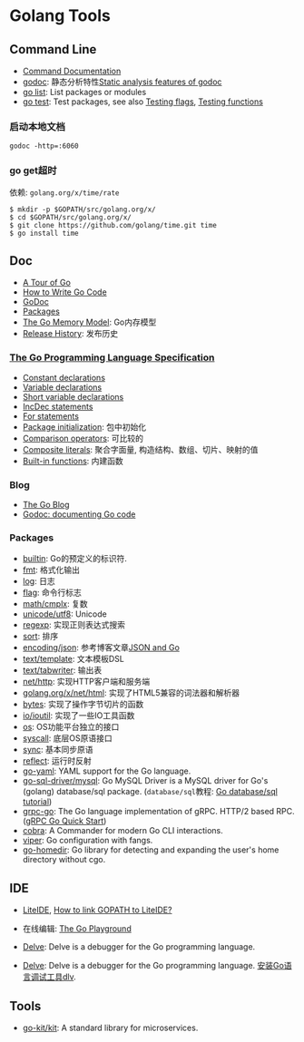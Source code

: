 # Golang Tools

## Command Line

- [Command Documentation](https://golang.org/doc/cmd)
- [godoc](https://godoc.org/golang.org/x/tools/cmd/godoc): 静态分析特性[Static analysis features of godoc](https://golang.org/lib/godoc/analysis/help.html)
- [go list](https://golang.org/cmd/go/#hdr-List_packages_or_modules): List packages or modules
- [go test](https://golang.org/cmd/go/#hdr-Test_packages): Test packages, see also [Testing flags](https://golang.org/cmd/go/#hdr-Testing_flags), [Testing functions](https://golang.org/cmd/go/#hdr-Testing_functions)

### 启动本地文档

``` Shell
godoc -http=:6060
```

### go get超时

依赖: `golang.org/x/time/rate`

``` Shell
$ mkdir -p $GOPATH/src/golang.org/x/
$ cd $GOPATH/src/golang.org/x/
$ git clone https://github.com/golang/time.git time
$ go install time
```

## Doc

- [A Tour of Go](https://tour.golang.org/welcome/1)
- [How to Write Go Code](https://golang.org/doc/code.html)
- [GoDoc](https://godoc.org/)
- [Packages](https://golang.org/pkg/)
- [The Go Memory Model](https://golang.org/ref/mem): Go内存模型
- [Release History](https://golang.org/doc/devel/release.html): 发布历史

### [The Go Programming Language Specification](https://golang.org/ref/spec)

- [Constant declarations](https://golang.org/ref/spec#Constant_declarations)
- [Variable declarations](https://golang.org/ref/spec#Variable_declarations)
- [Short variable declarations](https://golang.org/ref/spec#Short_variable_declarations)
- [IncDec statements](https://golang.org/ref/spec#Variable_declarations)
- [For statements](https://golang.org/ref/spec#For_statements)
- [Package initialization](https://golang.org/ref/spec#Package_initialization): 包中初始化
- [Comparison operators](https://golang.org/ref/spec#Comparison_operators): 可比较的
- [Composite literals](https://golang.org/ref/spec#Composite_literals): 聚合字面量, 构造结构、数组、切片、映射的值
- [Built-in functions](https://golang.org/ref/spec#Built-in_functions): 内建函数

### Blog

- [The Go Blog](https://blog.golang.org/)
- [Godoc: documenting Go code](https://blog.golang.org/godoc-documenting-go-code)

### Packages

- [builtin](https://golang.org/pkg/builtin/): Go的预定义的标识符.
- [fmt](https://godoc.org/fmt): 格式化输出
- [log](https://godoc.org/log): 日志
- [flag](https://godoc.org/flag): 命令行标志
- [math/cmplx](https://godoc.org/math/cmplx): 复数
- [unicode/utf8](https://godoc.org/unicode/utf8): Unicode
- [regexp](https://godoc.org/regexp): 实现正则表达式搜索
- [sort](https://godoc.org/sort): 排序
- [encoding/json](https://godoc.org/encoding/json): 参考博客文章[JSON and Go](https://blog.golang.org/json-and-go)
- [text/template](https://godoc.org/text/template): 文本模板DSL
- [text/tabwriter](https://godoc.org/text/tabwriter): 输出表
- [net/http](https://godoc.org/net/http): 实现HTTP客户端和服务端
- [golang.org/x/net/html](https://godoc.org/golang.org/x/net/html): 实现了HTML5兼容的词法器和解析器
- [bytes](https://godoc.org/bytes): 实现了操作字节切片的函数
- [io/ioutil](https://godoc.org/io/ioutil): 实现了一些IO工具函数
- [os](https://godoc.org/os): OS功能平台独立的接口
- [syscall](https://godoc.org/syscall): 底层OS原语接口
- [sync](https://godoc.org/sync): 基本同步原语
- [reflect](https://godoc.org/reflect): 运行时反射
- [go-yaml](https://github.com/go-yaml/yaml): YAML support for the Go language.
- [go-sql-driver/mysql](https://github.com/go-sql-driver/mysql): Go MySQL Driver is a MySQL driver for Go's (golang) database/sql package. (`database/sql`教程: [Go database/sql tutorial](http://go-database-sql.org/index.html))
- [grpc-go](https://github.com/grpc/grpc-go): The Go language implementation of gRPC. HTTP/2 based RPC.([gRPC Go Quick Start](https://grpc.io/docs/quickstart/go/))
- [cobra](https://github.com/spf13/cobra): A Commander for modern Go CLI interactions.
- [viper](https://github.com/spf13/viper): Go configuration with fangs.
- [go-homedir](https://github.com/mitchellh/go-homedir): Go library for detecting and expanding the user's home directory without cgo.

## IDE

- [LiteIDE](https://github.com/visualfc/liteide), [How to link GOPATH to LiteIDE?](https://stackoverflow.com/questions/18165881/how-to-link-gopath-to-liteide)


- 在线编辑: [The Go Playground](https://play.golang.org/)
- [Delve](https://github.com/go-delve/delve): Delve is a debugger for the Go programming language.
- [Delve](https://github.com/go-delve/delve): Delve is a debugger for the Go programming language. [安装Go语言调试工具dlv](https://orchidflower.oschina.io/2017/02/15/install-golang-debugger-dlv-on-mac/).

## Tools

- [go-kit/kit](https://github.com/go-kit/kit): A standard library for microservices.
